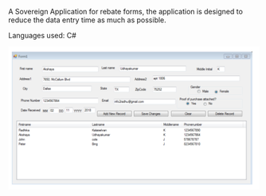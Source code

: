 A Sovereign Application for rebate forms, the application is designed to reduce the data entry time as much as possible.

Languages used: C#

![alt text](https://github.com/RadhikaKalaiselvan/Human-Computer-Interaction/blob/master/Sovereign%20Application/Sample%20Output.png)
